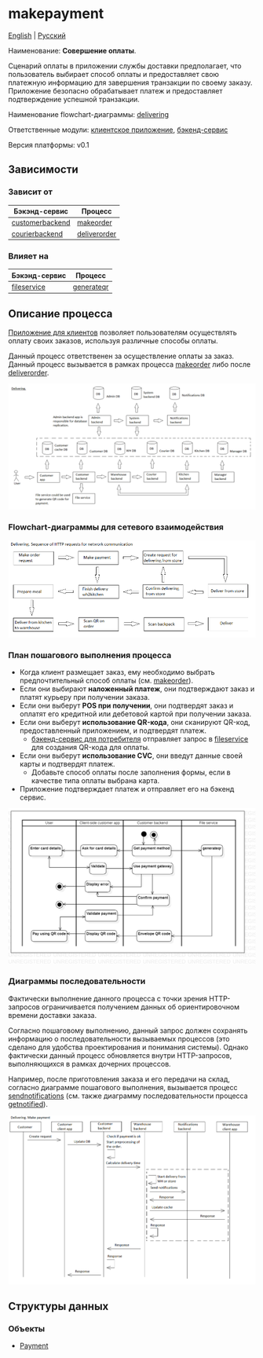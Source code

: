 # makepayment

[English](makepayment.md) | [Русский](makepayment.ru.md)

Наименование: **Совершение оплаты**.

Сценарий оплаты в приложении службы доставки предполагает, что пользователь выбирает способ оплаты и предоставляет свою платежную информацию для завершения транзакции по своему заказу.
Приложение безопасно обрабатывает платеж и предоставляет подтверждение успешной транзакции.

Наименование flowchart-диаграммы: [delivering](../../flowchartsteps/delivering/README.ru.md)

Ответственные модули: [клиентское приложение](../../frontend/customerclient.ru.md), [бэкенд-сервис](../../backend/customerbackend.ru.md)

Версия платформы: v0.1

## Зависимости

### Зависит от

| Бэкэнд-сервис | Процесс |
| --- | ---- |
| [customerbackend](../../backend/customerbackend.ru.md) | [makeorder](../delivering/makeorder.ru.md) |
| [courierbackend](../../backend/courierbackend.ru.md) | [deliverorder](../delivering/deliverorder.ru.md) |

### Влияет на

| Бэкэнд-сервис | Процесс |
| --- | ---- |
| [fileservice](../../backend/fileservice.ru.md) | [generateqr](../fileservice/generateqr.ru.md) |

## Описание процесса

[Приложение для клиентов](../../frontend/customerclient.md) позволяет пользователям осуществлять оплату своих заказов, используя различные способы оплаты.

Данный процесс ответственен за осуществление оплаты за заказ. Данный процесс вызывается в рамках процесса [makeorder](../delivering/makeorder.ru.md) либо после [deliverorder](../delivering/deliverorder.ru.md).

![delivering_overall](../../img/flowchartnames/delivering_overall.png)

### Flowchart-диаграммы для сетевого взаимодействия

![overall.delivering](../../img/flowcharts/overall.delivering.png)

### План пошагового выполнения процесса

- Когда клиент размещает заказ, ему необходимо выбрать предпочтительный способ оплаты (см. [makeorder](../delivering/makeorder.ru.md)).
- Если они выбирают **наложенный платеж**, они подтверждают заказ и платят курьеру при получении заказа.
- Если они выберут **POS при получении**, они подтвердят заказ и оплатят его кредитной или дебетовой картой при получении заказа.
- Если они выберут **использование QR-кода**, они сканируют QR-код, предоставленный приложением, и подтвердят платеж.
    - [бэкенд-сервис для потребителя](../../backend/customerbackend.md) отправляет запрос в [fileservice](../../backend/fileservice.md) для создания QR-кода для оплаты.
- Если они выберут **использование CVC**, они введут данные своей карты и подтвердят платеж.
    - Добавьте способ оплаты после заполнения формы, если в качестве типа оплаты выбрана карта.
- Приложение подтверждает платеж и отправляет его на бэкенд сервис.

![customer.makepayment](../../img/activitydiagrams/customer.makepayment.png)

### Диаграммы последовательности

Фактически выполнение данного процесса с точки зрения HTTP-запросов ограничивается получением данных об ориентировочном времени доставки заказа. 

Согласно пошаговому выполнению, данный запрос должен сохранять информацию о последовательности вызываемых процессов (это сделано для удобства проектирования и понимания системы). 
Однако фактически данный процесс обновляется внутри HTTP-запросов, выполняющихся в рамках дочерних процессов.

Например, после приготовления заказа и его передачи на склад, согласно диаграмме пошагового выполнения, вызывается процесс [sendnotifications](../../processes/notificationsbackend/sendnotifications.ru.md) (см. также диаграмму последовательности процесса [getnotified](../../processes/notificationsbackend/getnotified.ru.md)).

![delivering.makepaymentrequest](../../img/sequencediagram/delivering.makepaymentrequest.png)

## Структуры данных

### Объекты 

- [Payment](https://github.com/alexeysp11/workflow-lib/blob/main/src/Models/Business/Monetary/Payment.cs)
